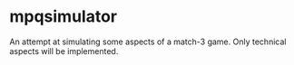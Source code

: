 # mpqsimulator
An attempt at simulating some aspects of a match-3 game.
Only technical aspects will be implemented.
